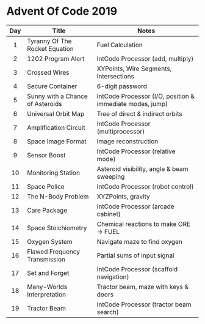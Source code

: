 # Advent Of Code 2019
|  **Day**      |   **Title**                               |   **Notes**   
| :------:  | -------- | --------- |
|   1       |   Tyranny Of The Rocket Equation      |   Fuel Calculation
|   2       |   1202 Program Alert                  |   IntCode Processor (add, multiply)
|   3       |   Crossed Wires                       |   XYPoints, Wire Segments, Intersections
|   4       |   Secure Container                    |   6-digit password
|   5       |   Sunny with a Chance of Asteroids    |   IntCode Processor (I/O, position & immediate modes, jump)
|   6       |   Universal Orbit Map                 |   Tree of direct & indirect orbits
|   7       |   Amplification Circuit               |   IntCode Processor (multiprocessor)
|   8       |   Space Image Format                  |   Image reconstruction
|   9       |   Sensor Boost                        |   IntCode Processor (relative mode)
|  10       |   Monitoring Station                  |   Asteroid visibility, angle & beam sweeping
|  11       |   Space Police                        |   IntCode Processor (robot control)
|  12       |   The N-Body Problem                  |   XYZPoints, gravity
|  13       |   Care Package                        |   IntCode Processor (arcade cabinet)
|  14       |   Space Stoichiometry                 |   Chemical reactions to make ORE -> FUEL
|  15       |   Oxygen System                       |   Navigate maze to find oxygen
|  16       |   Flawed Frequency Transmission       |   Partial sums of input signal
|  17       |   Set and Forget                      |   IntCode Processor (scaffold navigation)
|  18       |   Many-Worlds Interpretation          |   Tractor beam, maze with keys & doors
|  19       |   Tractor Beam                        |   IntCode Processor (tractor beam search)
